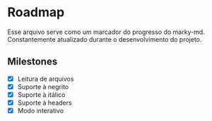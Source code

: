 # Roadmap
Esse arquivo serve como um marcador do progresso do marky-md. Constantemente atualizado durante o desenvolvimento do projeto.

## Milestones
- [x] Leitura de arquivos
- [x] Suporte à negrito
- [x] Suporte à itálico
- [x] Suporte à headers
- [x] Modo interativo
